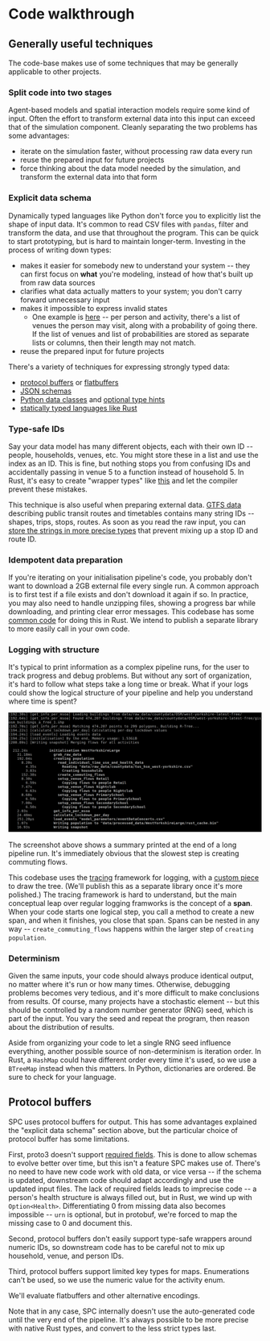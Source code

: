 # Code walkthrough

## Generally useful techniques

The code-base makes use of some techniques that may be generally applicable to
other projects.

### Split code into two stages

Agent-based models and spatial interaction models require some kind of input.
Often the effort to transform external data into this input can exceed that of
the simulation component. Cleanly separating the two problems has some
advantages:

- iterate on the simulation faster, without processing raw data every run
- reuse the prepared input for future projects
- force thinking about the data model needed by the simulation, and transform
  the external data into that form

### Explicit data schema

Dynamically typed languages like Python don't force you to explicitly list the
shape of input data. It's common to read CSV files with `pandas`, filter and
transform the data, and use that throughout the program. This can be quick to
start prototyping, but is hard to maintain longer-term. Investing in the process
of writing down types:

- makes it easier for somebody new to understand your system -- they can first
  focus on **what** you're modeling, instead of how that's built up from raw
  data sources
- clarifies what data actually matters to your system; you don't carry forward
  unnecessary input
- makes it impossible to express invalid states
  - One example is
    [here](https://github.com/alan-turing-institute/uatk-spc/blob/ddca656761c818a2d586ca5fa6260e1138b94d36/src/lib.rs#L145)
    -- per person and activity, there's a list of venues the person may visit,
    along with a probability of going there. If the list of venues and list of
    probabilities are stored as separate lists or columns, then their length may
    not match.
- reuse the prepared input for future projects

There's a variety of techniques for expressing strongly typed data:

- [protocol buffers](https://developers.google.com/protocol-buffers/docs/pythontutorial)
  or [flatbuffers](https://google.github.io/flatbuffers/)
- [JSON schemas](https://json-schema.org)
- [Python data classes](https://docs.python.org/3/library/dataclasses.html) and
  [optional type hints](https://mypy.readthedocs.io/en/stable/index.html)
- [statically typed languages like Rust](https://github.com/alan-turing-institute/uatk-spc/blob/ddca656761c818a2d586ca5fa6260e1138b94d36/src/lib.rs#L41)

### Type-safe IDs

Say your data model has many different objects, each with their own ID --
people, households, venues, etc. You might store these in a list and use the
index as an ID. This is fine, but nothing stops you from confusing IDs and
accidentally passing in venue 5 to a function instead of household 5. In Rust,
it's easy to create "wrapper types" like
[this](https://github.com/alan-turing-institute/uatk-spc/blob/ddca656761c818a2d586ca5fa6260e1138b94d36/src/lib.rs#L260)
and let the compiler prevent these mistakes.

This technique is also useful when preparing external data.
[GTFS data](https://developers.google.com/transit/gtfs/reference) describing
public transit routes and timetables contains many string IDs -- shapes, trips,
stops, routes. As soon as you read the raw input, you can
[store the strings in more precise types](https://github.com/a-b-street/abstreet/blob/c9de8c691c5e7fcf04817c790aeb9d14371c9328/convert_osm/src/gtfs.rs#L178)
that prevent mixing up a stop ID and route ID.

### Idempotent data preparation

If you're iterating on your initialisation pipeline's code, you probably don't
want to download a 2GB external file every single run. A common approach is to
first test if a file exists and don't download it again if so. In practice, you
may also need to handle unzipping files, showing a progress bar while
downloading, and printing clear error messages. This codebase has some
[common code](https://github.com/alan-turing-institute/uatk-spc/blob/ddca656761c818a2d586ca5fa6260e1138b94d36/src/utilities.rs)
for doing this in Rust. We intend to publish a separate library to more easily
call in your own code.

### Logging with structure

It's typical to print information as a complex pipeline runs, for the user to
track progress and debug problems. But without any sort of organization, it's
hard to follow what steps take a long time or break. What if your logs could
show the logical structure of your pipeline and help you understand where time
is spent?

![](img/tracing.gif)

The screenshot above shows a summary printed at the end of a long pipeline run.
It's immediately obvious that the slowest step is creating commuting flows.

This codebase uses the [tracing](https://crates.io/crates/tracing) framework for
logging, with a
[custom piece](https://github.com/alan-turing-institute/uatk-spc/blob/main/src/tracing_span_tree.rs)
to draw the tree. (We'll publish this as a separate library once it's more
polished.) The tracing framework is hard to understand, but the main conceptual
leap over regular logging framworks is the concept of a **span**. When your code
starts one logical step, you call a method to create a new span, and when it
finishes, you close that span. Spans can be nested in any way --
`create_commuting_flows` happens within the larger step of
`creating population`.

### Determinism

Given the same inputs, your code should always produce identical output, no
matter where it's run or how many times. Otherwise, debugging problems becomes
very tedious, and it's more difficult to make conclusions from results. Of
course, many projects have a stochastic element -- but this should be controlled
by a random number generator (RNG) seed, which is part of the input. You vary
the seed and repeat the program, then reason about the distribution of results.

Aside from organizing your code to let a single RNG seed influence everything,
another possible source of non-determinism is iteration order. In Rust, a
`HashMap` could have different order every time it's used, so we use a
`BTreeMap` instead when this matters. In Python, dictionaries are ordered. Be
sure to check for your language.

## Protocol buffers

SPC uses protocol buffers for output. This has some advantages explained the
"explicit data schema" section above, but the particular choice of protocol
buffer has some limitations.

First, proto3 doesn't support [required
fields](https://github.com/protocolbuffers/protobuf/issues/2497). This is done
to allow schemas to evolve better over time, but this isn't a feature SPC makes
use of. There's no need to have new code work with old data, or vice versa --
if the schema is updated, downstream code should adapt accordingly and use the
updated input files. The lack of required fields leads to imprecise code -- a
person's health structure is always filled out, but in Rust, we wind up with
`Option<Health>`. Differentiating 0 from missing data also becomes impossible
-- `urn` is optional, but in protobuf, we're forced to map the missing case to
0 and document this.

Second, protocol buffers don't easily support type-safe wrappers around numeric
IDs, so downstream code has to be careful not to mix up household, venue, and
person IDs.

Third, protocol buffers support limited key types for maps. Enumerations can't
be used, so we use the numeric value for the activity enum.

We'll evaluate flatbuffers and other alternative encodings.

Note that in any case, SPC internally doesn't use the auto-generated code until
the very end of the pipeline. It's always possible to be more precise with
native Rust types, and convert to the less strict types last.
